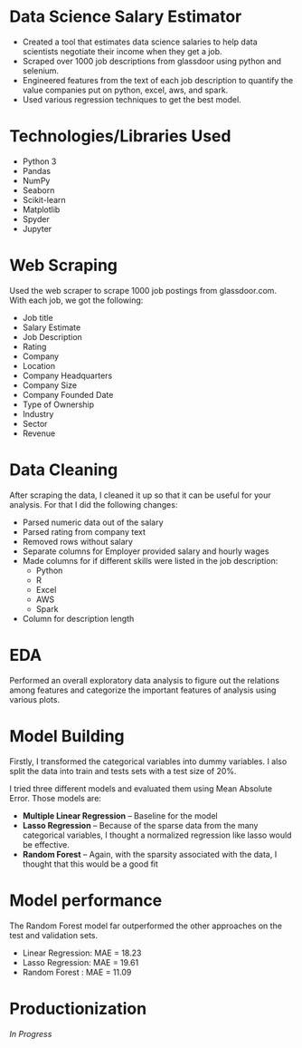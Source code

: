 # Data Science Salary Estimator
- Created a tool that estimates data science salaries to help data scientists negotiate their income when they get a job.
- Scraped over 1000 job descriptions from glassdoor using python and selenium.
- Engineered features from the text of each job description to quantify the value companies put on python, excel, aws, and spark.
- Used various regression techniques to get the best model.

# Technologies/Libraries Used
- Python 3
- Pandas
- NumPy
- Seaborn
- Scikit-learn
- Matplotlib
- Spyder
- Jupyter

# Web Scraping
Used the web scraper  to scrape 1000 job postings from glassdoor.com. With each job, we got the following:
- Job title
- Salary Estimate
- Job Description
- Rating
- Company
- Location
- Company Headquarters
- Company Size
- Company Founded Date
- Type of Ownership
- Industry
- Sector
- Revenue

# Data Cleaning
After scraping the data, I cleaned it up so that it can be useful for your analysis. For that I did the following changes:
- Parsed numeric data out of the salary
- Parsed rating from company text
- Removed rows without salary
- Separate columns for Employer provided salary and hourly wages
- Made columns for if different skills were listed in the job description:
  - Python
  - R
  - Excel
  - AWS
  - Spark
- Column for description length

# EDA
Performed an overall exploratory data analysis to figure out the relations among features and categorize the important features of analysis using various plots.

# Model Building
Firstly, I transformed the categorical variables into dummy variables. I also split the data into train and tests sets with a test size of 20%.

I tried three different models and evaluated them using Mean Absolute Error. Those models are:
- **Multiple Linear Regression** – Baseline for the model
- **Lasso Regression** – Because of the sparse data from the many categorical variables, I thought a normalized regression like lasso would be effective.
- **Random Forest** – Again, with the sparsity associated with the data, I thought that this would be a good fit

# Model performance
The Random Forest model far outperformed the other approaches on the test and validation sets.
- Linear Regression: MAE = 18.23
- Lasso Regression: MAE = 19.61
- Random Forest : MAE = 11.09

# Productionization
_In Progress_

